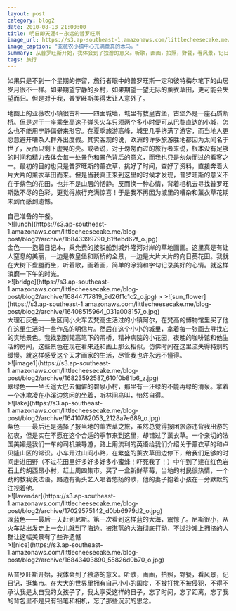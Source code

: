 ```yaml
---
layout: post
category: blog2
date: 2010-08-18 21:00:00
title: 明日即天涯4－永远的普罗旺斯
image_url: https://s3.ap-southeast-1.amazonaws.com/littlecheesecake.me/blog-post/blog2/archive/17030064561_010bc512ab_o.jpg
image_caption: "亚薇农小镇中心充满童真的木马。"
summary: 从普罗旺斯开始，我体会到了独游的意义。听歌，画画，拍照，野餐，看风景，记日记，逛集市。在大大的世界里拥有自己小小的国度，不被打扰不被侵犯，不得不承认我是太自我的女孩子了，我太享受这样的日子
tags: 旅行
---
```


如果只是不到一个星期的停留，旅行者眼中的普罗旺斯一定和彼特梅尔笔下的山居岁月很不一样。如果期望宁静的乡村，如果期望一望无际的薰衣草田，更可能会失望而归。但是对于我，普罗旺斯美得太让人意外了。

地图上的亚薇农小镇很古朴——四面城墙，城里有教皇古堡，古堡外是一座石质断桥。但是对于一座乘坐高速子弹头火车只须两个多小时便可从巴黎直达的小城，怎么也不能用宁静偏僻来形容。在夏季旅游高峰，城里几乎挤满了游客，而当地人更愿意避开嘈杂人群外出度假。其实客观的说，欧洲的许多旅游胜地都因为太闻名于世了，反而只剩下虚晃的壳。或者说，对于匆匆而过的旅行者来说，根本没有足够的时间和精力去体会每一处景色和景色背后的意义，而我也只是匆匆而过的看客之一。最初的目的也只是普罗旺斯的薰衣草，挑好了时间，查好了资料，直接奔着大片大片的薰衣草田而来。但是当我真正来到这里的时候才发现，普罗旺斯的意义不在于紫色的花田，也并不是山居的恬静。反而换一种心情，背着相机去寻找普罗旺斯数不尽的色彩，更觉得旅行充满惊喜！于是我不再因为城里的嘈杂和薰衣草花期未到而感到遗憾。


<figcaption>
自己准备的午餐。
</figcaption>
>![lunch](https://s3.ap-southeast-1.amazonaws.com/littlecheesecake.me/blog-post/blog2/archive/16843399790_61ffebd62f_o.jpg)

<figcaption>
金色——抱着日记本，乘免费的接驳船到城外隆河对岸的草地画画。这里真是有让人窒息的美丽，一边是教皇堡和断桥的全景，一边是大片大片的向日葵花田。我就在大树下盘腿而坐，听着歌，画着画，简单的涂鸦和字句记录美好的心情。就这样消磨一下午的时光。
</figcaption>
>![bridge](https://s3.ap-southeast-1.amazonaws.com/littlecheesecake.me/blog-post/blog2/archive/16844717819_9d26f1c1c2_o.jpg)
>
>![sun_flower](https://s3.ap-southeast-1.amazonaws.com/littlecheesecake.me/blog-post/blog2/archive/16408515964_031a008157_o.jpg)

<figcaption>
大理石灰色——坐区间小火车去梵高生活过的小镇阿尔，在梵高的博物馆里买了他在这里生活时一些作品的明信片。然后在这个小小的城里，拿着每一张画去寻找它的实地景色。我找到到梵高笔下的吊桥，精神病院的小花园，夜晚的咖啡馆和他生活的房间，这些景色在现在看来还和画上那么相似，仿佛时间在这里流失得特别的缓慢。就这样感受这个天才画家的生活，尽管我也许永远不懂得。
</figcaption>
>![image1](https://s3.ap-southeast-1.amazonaws.com/littlecheesecake.me/blog-post/blog2/archive/16823592587_610f0b81b6_z.jpg)


<figcaption>
翠绿色——坐长途大巴去偏僻的碧泉小村，那里有一汪绿的不能再绿的清泉。拿着一个冰欺凌在小溪边悠闲的坐着，听林间鸟叫，怡然自得。
</figcaption>
>![lake](https://s3.ap-southeast-1.amazonaws.com/littlecheesecake.me/blog-post/blog2/archive/16410782053_2128a7e689_o.jpg)

<figcaption>
紫色——最后还是选择了报当地的薰衣草之旅，虽然总觉得报团旅游违背我出游的初衷，但是实在不愿在这个合适的季节来到这里，却错过了薰衣草。一个亲切的法国美媚是我们一车的司机兼导游，路上用流利的英语给我们介绍关于薰衣草的和卢贝隆山区的常识。小车开过山间小路，在繁盛的薰衣草田边停下，给我们足够的时间走进田野（不过花田里好多好多好多小蜜蜂！吓死我了！）中午到了建在红色岩石上的胡西昂小村，赶上周四集市。买了一盒新鲜草莓，当地的村民很热情，一个劲的教我说法语。路边有街头艺人唱着悠扬的歌，他的妻子抱着小孩在一旁默默的注视着他。
</figcaption>
>![lavendar](https://s3.ap-southeast-1.amazonaws.com/littlecheesecake.me/blog-post/blog2/archive/17029575142_d0bb6979d2_o.jpg)

<figcaption>
深蓝色——最后一天赶到尼斯。第一次看到这样蓝的大海，震惊了。尼斯很小，从火车站出发走上一会儿就到了海边。被湛蓝的大海彻底打动，不过沙滩上拥挤的人群让这幅美景有了些许遗憾
</figcaption>
>![nice](https://s3.ap-southeast-1.amazonaws.com/littlecheesecake.me/blog-post/blog2/archive/16843403890_55826d0b70_o.jpg)

从普罗旺斯开始，我体会到了独游的意义。听歌，画画，拍照，野餐，看风景，记日记，逛集市。在大大的世界里拥有自己小小的国度，不被打扰不被侵犯，不得不承认我是太自我的女孩子了，我太享受这样的日子，忘了时间，忘了距离，忘了我的背包里不是只有铅笔和相机，忘了那些沉沉的思念。
